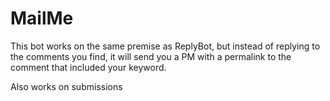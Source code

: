 MailMe
=============

This bot works on the same premise as ReplyBot, but instead of replying to the comments you find, it will send you a PM with a permalink to the comment that included your keyword.

Also works on submissions